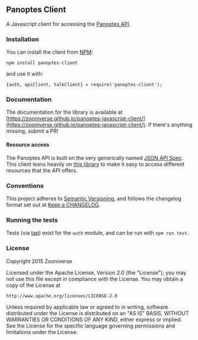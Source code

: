 ## Panoptes Client

A Javascript client for accessing the [Panoptes API](https://github.com/zooniverse/Panoptes).

### Installation

You can install the client from [NPM](https://www.npmjs.com/package/panoptes-client):

```npm install panoptes-client```

and use it with:

```
{auth, apiClient, talkClient} = require('panoptes-client');
```

### Documentation

The documentation for the library is available at [https://zooniverse.github.io/panoptes-javascript-client/](https://zooniverse.github.io/panoptes-javascript-client/). If there's anything missing, submit a PR!

#### Resource access

The Panoptes API is built on the very generically named [JSON API Spec](http://jsonapi.org/). This client leans heavily on [this library](https://github.com/zooniverse/json-api-client) to make it easy to access different resources that the API offers.

### Conventions

This project adheres to [Semantic Versioning](http://semver.org/), and follows the changelog format set out at [Keep a CHANGELOG](http://keepachangelog.com/).

### Running the tests

Tests (via [tap](https://github.com/tapjs/node-tap)) exist for the `auth` module, and can be run with `npm run test`.

### License

Copyright 2015 Zooniverse

Licensed under the Apache License, Version 2.0 (the "License");
you may not use this file except in compliance with the License.
You may obtain a copy of the License at

    http://www.apache.org/licenses/LICENSE-2.0

Unless required by applicable law or agreed to in writing, software
distributed under the License is distributed on an "AS IS" BASIS,
WITHOUT WARRANTIES OR CONDITIONS OF ANY KIND, either express or implied.
See the License for the specific language governing permissions and
limitations under the License.
